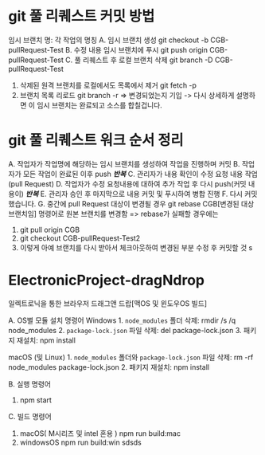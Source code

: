 # git 풀 리퀘스트 커밋 방법
임시 브랜치 명: 각 작업의 명칭
A. 임시 브랜치 생성
   git checkout -b CGB-pullRequest-Test
B. 수정 내용 임시 브랜치에 푸시
   git push origin CGB-pullRequest-Test
C. 풀 리퀘스트 후
   로컬 브랜치 삭제
   git branch -D CGB-pullRequest-Test
   1. 삭제된 원격 브랜치를 로컬에서도 목록에서 제거
      git fetch -p
   2. 브랜치 목록 리로드
      git branch -r
=> 변경되었는지 기입 -> 다시 상세하게 설명하면 이 임시 브랜치는 완료되고 소스를 합칠겁니다.

# git 풀 리퀘스트 워크 순서 정리
A. 작업자가 작업명에 해당하는 임시 브랜치를 생성하여 작업을 진행하며 커밋
B. 작업자가 모든 작업이 완료된 이후 push
            ***반복***
C. 관리자가 내용 확인이 수정 요청 내용 작업(pull Request)
D. 작업자가 수정 요청내용에 대하여 추가 작업 후 다시 push(커밋 내용이)
            ***반복***
E. 관리자 승인 후 마지막으로 내용 커밋 및 푸시하여 병합 진행
F. 다시 커밋했습니다.
G. 중간에 pull Request 대상이 변경될 경우 git rebase CGB[변경된 대상 브랜치임] 명령어로 원본 브랜치를 변경함
=> rebase가 실패할 경우에는
   1. git pull origin CGB
   2. git checkout CGB-pullRequest-Test2
   3. 이렇게 아예 브랜치를 다시 받아서 체크아웃하여 변경된 부분 수정 후 커밋할 것
   s


# ElectronicProject-dragNdrop
일렉트로닉을 통한 브라우저 드래그앤 드랍[맥OS 및 윈도우OS 빌드]

A. OS별 모듈 설치 명령어
   Windows
      1. `node_modules` 폴더 삭제:
         rmdir /s /q node_modules
      2. `package-lock.json` 파일 삭제:
         del package-lock.json
      3. 패키지 재설치:
         npm install

   macOS (및 Linux)
      1. `node_modules` 폴더와 `package-lock.json` 파일 삭제:
         rm -rf node_modules package-lock.json
      2. 패키지 재설치:
         npm install

B. 실행 명령어
   1. npm start

C. 빌드 명령어
   1. macOS( M시리즈 및 intel 혼용 )
      npm run build:mac
   2. windowsOS
      npm run build:win sdsds